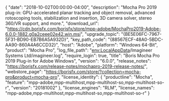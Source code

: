 {
  "date": "2018-10-02T00:00:00-04:00",
  "description": "Mocha Pro 2019 plug-in: GPU-accelerated planar tracking and object removal, advanced rotoscoping tools, stabilization and insertion, 3D camera solver, stereo 360/VR support, and more.",
  "download_url": "https://cdn.borisfx.com/borisfx/store/mpp-adobe/MochaPro2019-Adobe-6.0.0-1882.g0a2ceee02e42.win.msi",
  "upgrade_topic": "{BE5E06FC-7967-5F31-BD90-EB7B6A5A932D}",
  "key_path_code": "{88567ECF-48A0-5BDC-AA90-860A4A6CCD32}",
  "host": "Adobe",
  "platform": "Windows 64-Bit",
  "product": "Mocha Pro",
  "log_file_path": "<env:LocalAppData>/Imagineer Systems Ltd/imagineer.log",
  "require_login": true,
  "title": "Boris Mocha Pro 2019 Plug-in for Adobe Windows",
  "version": "6.0.0",
  "release_notes": "https://borisfx.com/release-notes/mochapro-2019-release-notes/",
  "webstore_page": "https://borisfx.com/store/?collection=mocha-pro&product=mocha-pro",
  "license_identity": {
    "productline": "Mocha",
    "feature": "mpp-adobe,mpp-multihost,mpp-multihost-so,mpp-multihost-so-r",
    "version": "20181002"
  },
  "license_engines": "RLM",
  "license_names": "mpp-adobe,mpp-multihost,mpp-multihost-so,mpp-multihost-so-r"
}
